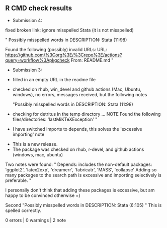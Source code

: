 ## R CMD check results


+ Submission 4: 

fixed broken link; ignore misspelled Stata (it is not misspelled)

"
Possibly misspelled words in DESCRIPTION:
  Stata (11:98)

Found the following (possibly) invalid URLs:
  URL: https://github.com/%3Corg%3E/%3Crepo%3E/actions?query=workflow%3Apkgcheck
    From: README.md
"

+ Submission 3: 

* filled in an empty URL in the readme file
* checked on rhub, win_devel and github actions (Mac, Ubuntu, windows), 
  no errors, messages received, but the following notes 
  
  "Possibly misspelled words in DESCRIPTION:
  Stata (11:98)

* checking for detritus in the temp directory ... NOTE
Found the following files/directories:
  'lastMiKTeXException'
  "
  
+ I have switched imports to depends, this solves the 'excessive importing' 
  note

* This is a new release.
* The package was checked on rhub, r-devel, and github actions (windows, mac, 
  ubuntu)
  
Two notes were found: 
"   Depends: includes the non-default packages:
     'ggplot2', 'latex2exp', 'dreamerr', 'fabricatr', 'MASS', 'collapse'
   Adding so many packages to the search path is excessive and importing
   selectively is preferable.
"

I personally don't think that adding these packages is excessive, but am 
happy to be convinced otherwise =)  

Second 
"Possibly misspelled words in DESCRIPTION:
  Stata (6:105)
"
This is spelled correctly.

0 errors | 0 warnings | 2 note
